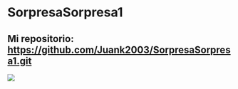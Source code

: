 # SorpresaSorpresa1

## Mi repositorio: https://github.com/Juank2003/SorpresaSorpresa1.git

<img src="https://www.plantuml.com/plantuml/svg/hPD1JuGm58JlxrUy8uJ03-2mMJ7HxC5uC1lFfTkDLMm9lCsk8Vvt2vNshKYyU9jqflDDIjZs93ewlJS0iX5zZy_Q7EovlnEIRFSnG8QoKu9KVIAo9abBz2eOjozAlbNsagGeHrdR2y3dNFSWvEFJVvNTj6sZfI1jpG3vqRUMUB_VVHCWztqbLhuNCdOdEPOncaBcaVjTudGhj24dHfXJgdFjYZKFCEUhiBtwUxjhOmCmppTyBNySB8ehZt-7fGksVbMIyAoDNy4EvXqXD652B1ujWjUPQ2-s59j8nZKxtfzetEQJSCsEzoDhV40lWH6cun-utpt6vLsmLURWVe8l">
